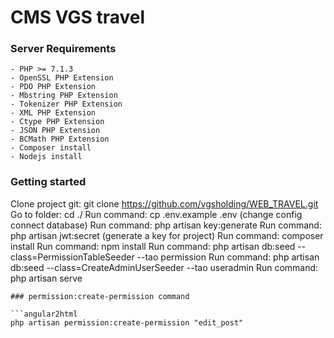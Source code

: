 # CMS VGS travel

### Server Requirements
```angular2html
- PHP >= 7.1.3
- OpenSSL PHP Extension
- PDO PHP Extension
- Mbstring PHP Extension
- Tokenizer PHP Extension
- XML PHP Extension
- Ctype PHP Extension
- JSON PHP Extension
- BCMath PHP Extension
- Composer install
- Nodejs install
```

### Getting started
Clone project git: git clone https://github.com/vgsholding/WEB_TRAVEL.git
Go to folder: cd ./
Run command: cp .env.example .env (change config connect database)
Run command: php artisan key:generate
Run command: php artisan jwt:secret (generate a key for project)
Run command: composer install
Run command: npm install
Run command: php artisan db:seed --class=PermissionTableSeeder --tao permission
Run command: php artisan db:seed --class=CreateAdminUserSeeder --tao useradmin
Run command: php artisan serve 
```
### permission:create-permission command

```angular2html
php artisan permission:create-permission "edit_post"
```
